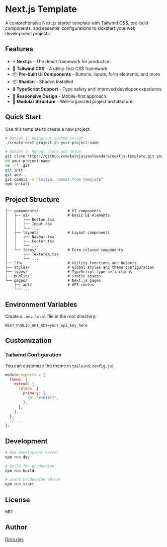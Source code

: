# Next.js Template

A comprehensive Next.js starter template with Tailwind CSS, pre-built components, and essential configurations to kickstart your web development projects.

## Features

- ⚡️ **Next.js** - The React framework for production
- 🎨 **Tailwind CSS** - A utility-first CSS framework
- 📦 **Pre-built UI Components** - Buttons, inputs, form elements, and more
- 📦 **Shadcn** - Shadcn Installed
- 🔒 **TypeScript Support** - Type safety and improved developer experience
- 📱 **Responsive Design** - Mobile-first approach
- 🧩 **Modular Structure** - Well-organized project architecture

## Quick Start

Use this template to create a new project:

```bash
# Option 1: Using our custom script
./create-next-project.sh your-project-name

# Option 2: Manual clone and setup
git clone https://github.com/kalejaiyeoluwadara/nextjs-template.git your-project-name
cd your-project-name
rm -rf .git
git init
git add .
git commit -m "Initial commit from template"
npm install
```

## Project Structure

```
├── components/             # UI components
│   ├── ui/                 # Basic UI elements
│   │   ├── Button.tsx
│   │   ├── Input.tsx
│   │   └── ...
│   ├── layout/             # Layout components
│   │   ├── Navbar.tsx
│   │   ├── Footer.tsx
│   │   └── ...
│   └── forms/              # Form-related components
│       ├── TextArea.tsx
│       └── ...
├── lib/                    # Utility functions and helpers
├── styles/                 # Global styles and theme configuration
├── types/                  # TypeScript type definitions
├── public/                 # Static assets
└── pages/                  # Next.js pages
    ├── api/                # API routes
    └── ...
```

## Environment Variables

Create a `.env.local` file in the root directory:

```
NEXT_PUBLIC_API_KEY=your_api_key_here
```

## Customization

### Tailwind Configuration

You can customize the theme in `tailwind.config.js`:

```js
module.exports = {
  theme: {
    extend: {
      colors: {
        primary: {
          50: "#f0f9ff",
        },
      },
    },
  },
  // ...
};
```

## Development

```bash
# Run development server
npm run dev

# Build for production
npm run build

# Start production server
npm run start
```

## License

MIT

## Author

[Dara.dev](https://github.com/kalejaiyeoluwadara)
